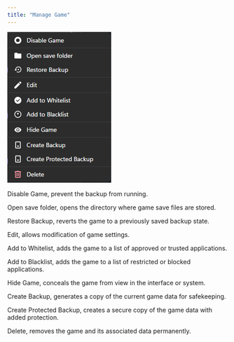 ```yaml
---
title: "Manage Game"
---
```


<img src="assets/image (26).png" alt="" />

Disable Game, prevent the backup from running.

Open save folder, opens the directory where game save files are stored.

Restore Backup, reverts the game to a previously saved backup state.

Edit, allows modification of game settings.

Add to Whitelist, adds the game to a list of approved or trusted applications.

Add to Blacklist, adds the game to a list of restricted or blocked applications.

Hide Game, conceals the game from view in the interface or system.

Create Backup, generates a copy of the current game data for safekeeping.

Create Protected Backup, creates a secure copy of the game data with added protection.

Delete, removes the game and its associated data permanently.
